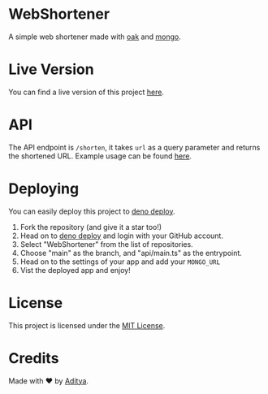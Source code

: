 # WebShortener
A simple web shortener made with [oak](https://deno.land/x/oak) and [mongo](https://mongodb.com).

# Live Version
You can find a live version of this project [here](https://short.xditya.me).

# API
The API endpoint is `/shorten`, it takes `url` as a query parameter and returns the shortened URL.
Example usage can be found [here](./public/script.js).

# Deploying
You can easily deploy this project to [deno deploy](https://deno.com/deploy).
1. Fork the repository (and give it a star too!)
2. Head on to [deno deploy](https://deno.com/deploy) and login with your GitHub account.
3. Select "WebShortener" from the list of repositories.
4. Choose "main" as the branch, and "api/main.ts" as the entrypoint.
5. Head on to the settings of your app and add your `MONGO_URL`
6. Vist the deployed app and enjoy!

# License
This project is licensed under the [MIT License](./LICENSE).

# Credits
Made with ❤️ by [Aditya](https://xditya.me).